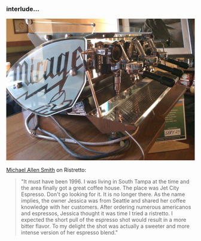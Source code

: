 
### interlude...

![A beautiful espresso machine](assets/images/mirage.jpg)

[Michael Allen Smith][m] on Ristretto:

> "It must have been 1996. I was living in South Tampa at the time and the area finally got a great coffee house. The place was Jet City Espresso. Don't go looking for it. It is no longer there. As the name implies, the owner Jessica was from Seattle and shared her coffee knowledge with her customers. After ordering numerous americanos and espressos, Jessica thought it was time I tried a ristretto. I expected the short pull of the espresso shot would result in a more bitter flavor. To my delight the shot was actually a sweeter and more intense version of her espresso blend."

[m]: http://www.ineedcoffee.com/07/ristretto-rant/

<div class="pagebreak"></div>